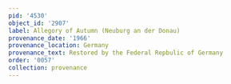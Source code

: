```yaml
---
pid: '4530'
object_id: '2907'
label: Allegory of Autumn (Neuburg an der Donau)
provenance_date: '1966'
provenance_location: Germany
provenance_text: Restored by the Federal Repbulic of Germany
order: '0057'
collection: provenance
---
```

